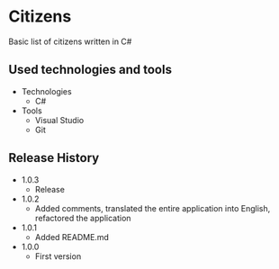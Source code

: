 # Citizens
Basic list of citizens written in C#

## Used technologies and tools

* Technologies
    * C#
* Tools
    * Visual Studio
    * Git
    
## Release History

* 1.0.3
    * Release
* 1.0.2
    * Added comments, translated the entire application into English, refactored the application
* 1.0.1
    * Added README.md
* 1.0.0
    * First version
